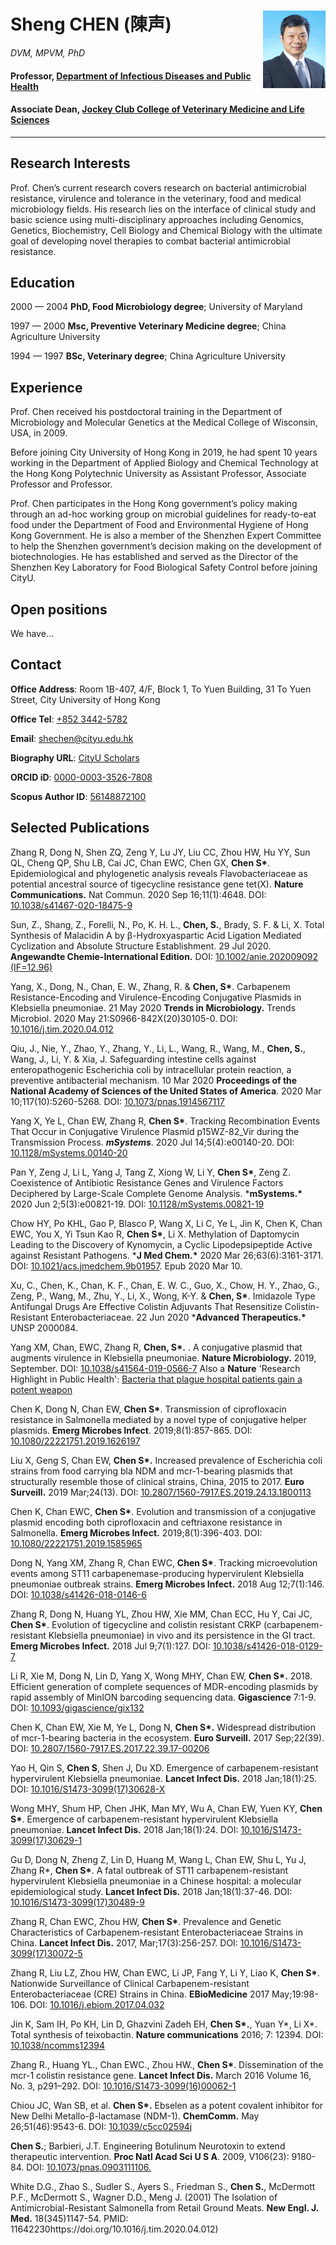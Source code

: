 # Sheng CHEN (陳声)  <img src="labcv/ShengChen_2.jpg" style="zoom:50%;" align=right />

*DVM, MPVM, PhD*

#### Professor, [Department of Infectious Diseases and Public Health](https://scholars.cityu.edu.hk/en/organisations/department-of-infectious-diseases-and-public-health(61a0d3e4-08d1-4fd2-8845-6bb9e1d34ac9).html)

#### Associate Dean, [Jockey Club College of Veterinary Medicine and Life Sciences](https://scholars.cityu.edu.hk/en/organisations/jockey-club-college-of-veterinary-medicine-and-life-sciences(cd826bbf-ba46-40f2-b892-ffe866454729).html)

----





## Research Interests

Prof. Chen’s current research covers research on bacterial antimicrobial resistance, virulence and tolerance in the veterinary, food and medical microbiology fields. His research lies on the interface of clinical study and basic science using multi-disciplinary approaches including Genomics, Genetics, Biochemistry, Cell Biology and Chemical Biology with the ultimate goal of developing novel therapies to combat bacterial antimicrobial resistance.





Education
---------

2000 — 2004
**PhD, Food Microbiology degree**; University of Maryland

1997 — 2000
**Msc, Preventive Veterinary Medicine degree**; China Agriculture University

1994 — 1997
**BSc, Veterinary degree**; China Agriculture University





Experience
---------

Prof. Chen received his postdoctoral training in the Department of Microbiology and Molecular Genetics at the Medical College of Wisconsin, USA, in 2009.

Before joining City University of Hong Kong in 2019, he had spent 10 years working in the Department of Applied Biology and Chemical Technology at the Hong Kong Polytechnic University as Assistant Professor, Associate Professor and Professor.

Prof. Chen participates in the Hong Kong government’s policy making through an ad-hoc working group on microbial guidelines for ready-to-eat food under the Department of Food and Environmental Hygiene of Hong Kong Government. He is also a member of the Shenzhen Expert Committee to help the Shenzhen government’s decision making on the development of biotechnologies. He has established and served as the Director of the Shenzhen Key Laboratory for Food Biological Safety Control before joining CityU.





Open positions
---------

We have...





Contact 
---------

**Office Address**: Room 1B-407, 4/F, Block 1, To Yuen Building, 31 To Yuen Street, City University of Hong Kong

**Office Tel**: [+852 3442-5782](tel:+8523442-5782)

**Email**: [shechen@cityu.edu.hk](mailto:shechen@cityu.edu.hk)

**Biography URL**: [CityU Scholars](https://scholars.cityu.edu.hk/en/persons/sheng-chen(c7ce19c8-3b4a-4111-a8bb-d82c21cea074).html)

**ORCID iD**: [0000-0003-3526-7808](http://orcid.org/0000-0003-3526-7808)

**Scopus Author ID**: [56148872100](https://www.scopus.com/authid/detail.uri?authorId=56148872100)





Selected Publications
---------

Zhang R, Dong N, Shen ZQ, Zeng Y, Lu JY, Liu CC, Zhou HW, Hu YY, Sun QL, Cheng QP, Shu LB, Cai JC, Chan EWC, Chen GX, **Chen S\***.
Epidemiological and phylogenetic analysis reveals Flavobacteriaceae as potential ancestral source of tigecycline resistance gene tet(X).
**Nature Communications.** Nat Commun. 2020 Sep 16;11(1):4648. DOI: [10.1038/s41467-020-18475-9](https://doi.org/10.1038/s41467-020-18475-9)



Sun, Z., Shang, Z., Forelli, N., Po, K. H. L., **Chen, S.**, Brady, S. F. & Li, X.
Total Synthesis of Malacidin A by β-Hydroxyaspartic Acid Ligation Mediated Cyclization and Absolute Structure Establishment. 29 Jul 2020.
**Angewandte Chemie-International Edition.** DOI: [10.1002/anie.202009092 (IF=12.96)](https://doi.org/10.1002/anie.202009092)



Yang, X., Dong, N., Chan, E. W., Zhang, R. & **Chen, S\***.
Carbapenem Resistance-Encoding and Virulence-Encoding Conjugative Plasmids in Klebsiella pneumoniae. 21 May 2020
**Trends in Microbiology.** Trends Microbiol. 2020 May 21:S0966-842X(20)30105-0. DOI: [10.1016/j.tim.2020.04.012](https://doi.org/10.1016/j.tim.2020.04.012)



Qiu, J., Nie, Y., Zhao, Y., Zhang, Y., Li, L., Wang, R., Wang, M., **Chen, S.**, Wang, J., Li, Y. & Xia, J.
Safeguarding intestine cells against enteropathogenic Escherichia coli by intracellular protein reaction, a preventive antibacterial mechanism. 10 Mar 2020
**Proceedings of the National Academy of Sciences of the United States of America**. 2020 Mar 10;117(10):5260-5268. DOI: [10.1073/pnas.1914567117](https://doi.org/10.1073/pnas.1914567117)



Yang X, Ye L, Chan EW, Zhang R, **Chen S\***.
Tracking Recombination Events That Occur in Conjugative Virulence Plasmid p15WZ-82_Vir during the Transmission Process.
***mSystems***. 2020 Jul 14;5(4):e00140-20. DOI: [10.1128/mSystems.00140-20](https://doi.org/10.1128/mSystems.00140-20)



Pan Y, Zeng J, Li L, Yang J, Tang Z, Xiong W, Li Y, **Chen S\***, Zeng Z.
Coexistence of Antibiotic Resistance Genes and Virulence Factors Deciphered by Large-Scale Complete Genome Analysis.
***mSystems.\*** 2020 Jun 2;5(3):e00821-19. DOI: [10.1128/mSystems.00821-19](https://doi.org/10.1128/mSystems.00821-19)



Chow HY, Po KHL, Gao P, Blasco P, Wang X, Li C, Ye L, Jin K, Chen K, Chan EWC, You X, Yi Tsun Kao R, **Chen S\***, Li X.
Methylation of Daptomycin Leading to the Discovery of Kynomycin, a Cyclic Lipodepsipeptide Active against Resistant Pathogens.
***J Med Chem.\*** 2020 Mar 26;63(6):3161-3171. DOI: [10.1021/acs.jmedchem.9b01957](https://doi.org/10.1021/acs.jmedchem.9b01957). Epub 2020 Mar 10.



Xu, C., Chen, K., Chan, K. F., Chan, E. W. C., Guo, X., Chow, H. Y., Zhao, G., Zeng, P., Wang, M., Zhu, Y., Li, X., Wong, K-Y. & **Chen, S\***.
Imidazole Type Antifungal Drugs Are Effective Colistin Adjuvants That Resensitize Colistin-Resistant Enterobacteriaceae. 22 Jun 2020
***Advanced Therapeutics.\*** UNSP 2000084.



Yang XM, Chan, EWC, Zhang R, **Chen, S\*.** .
A conjugative plasmid that augments virulence in Klebsiella pneumoniae.
**Nature Microbiology.** 2019, September. DOI: [10.1038/s41564-019-0566-7](https://doi.org/10.1038/s41564-019-0566-7)
Also a **Nature** 'Research Highlight in Public Health': [Bacteria that plague hospital patients gain a potent weapon](https://www.nature.com/articles/d41586-019-02946-1)

Chen K, Dong N, Chan EW, **Chen S\***.
Transmission of ciprofloxacin resistance in Salmonella mediated by a novel type of conjugative helper plasmids.
**Emerg Microbes Infect**. 2019;8(1):857-865. DOI: [10.1080/22221751.2019.1626197](https://doi.org/10.1080/22221751.2019.1626197)

Liu X, Geng S, Chan EW, **Chen S\*.**
Increased prevalence of Escherichia coli strains from food carrying bla NDM and mcr-1-bearing plasmids that structurally resemble those of clinical strains, China, 2015 to 2017.
**Euro Surveill.** 2019 Mar;24(13). DOI: [10.2807/1560-7917.ES.2019.24.13.1800113](https://doi.org/10.2807/1560-7917.ES.2019.24.13.1800113)

Chen K, Chan EWC, **Chen S\***.
Evolution and transmission of a conjugative plasmid encoding both ciprofloxacin and ceftriaxone resistance in Salmonella.
**Emerg Microbes Infect.** 2019;8(1):396-403. DOI: [10.1080/22221751.2019.1585965](https://doi.org/10.1080/22221751.2019.1585965)

Dong N, Yang XM, Zhang R, Chan EWC, **Chen S\***.
Tracking microevolution events among ST11 carbapenemase-producing hypervirulent Klebsiella pneumoniae outbreak strains.
**Emerg Microbes Infect.** 2018 Aug 12;7(1):146. DOI: [10.1038/s41426-018-0146-6](https://doi.org/10.1038/s41426-018-0146-6)

Zhang R, Dong N, Huang YL, Zhou HW, Xie MM, Chan ECC, Hu Y, Cai JC, **Chen S\***.
Evolution of tigecycline and colistin resistant CRKP (carbapenem-resistant Klebsiella pneumoniae) in vivo and its persistence in the GI tract.
**Emerg Microbes Infect.** 2018 Jul 9;7(1):127. DOI: [10.1038/s41426-018-0129-7](https://doi.org/10.1038/s41426-018-0129-7)

Li R, Xie M, Dong N, Lin D, Yang X, Wong MHY, Chan EW, **Chen S\*.** 2018.
Efficient generation of complete sequences of MDR-encoding plasmids by rapid assembly of MinION barcoding sequencing data.
**Gigascience** 7:1-9. DOI: [10.1093/gigascience/gix132](https://doi.org/10.1093/gigascience/gix132)

Chen K, Chan EW, Xie M, Ye L, Dong N, **Chen S\*.**
Widespread distribution of mcr-1-bearing bacteria in the ecosystem.
**Euro Surveill.** 2017 Sep;22(39). DOI: [10.2807/1560-7917.ES.2017.22.39.17-00206](https://doi.org/10.2807/1560-7917.ES.2017.22.39.17-00206)

Yao H, Qin S, **Chen S**, Shen J, Du XD.
Emergence of carbapenem-resistant hypervirulent Klebsiella pneumoniae.
**Lancet Infect Dis.** 2018 Jan;18(1):25. DOI: [10.1016/S1473-3099(17)30628-X](https://doi.org/10.1016/S1473-3099(17)30628-X)

Wong MHY, Shum HP, Chen JHK, Man MY, Wu A, Chan EW, Yuen KY, **Chen S\***.
Emergence of carbapenem-resistant hypervirulent Klebsiella pneumoniae.
**Lancet Infect Dis.** 2018 Jan;18(1):24. DOI: [10.1016/S1473-3099(17)30629-1](https://doi.org/10.1016/S1473-3099(17)30629-1)

Gu D, Dong N, Zheng Z, Lin D, Huang M, Wang L, Chan EW, Shu L, Yu J, Zhang R*, **Chen S\***.
A fatal outbreak of ST11 carbapenem-resistant hypervirulent Klebsiella pneumoniae in a Chinese hospital: a molecular epidemiological study.
**Lancet Infect Dis.** 2018 Jan;18(1):37-46. DOI: [10.1016/S1473-3099(17)30489-9](https://doi.org/10.1016/S1473-3099(17)30489-9)

Zhang R, Chan EWC, Zhou HW, **Chen S\***.
Prevalence and Genetic Characteristics of Carbapenem-resistant Enterobacteriaceae Strains in China.
**Lancet Infect Dis.** 2017, Mar;17(3):256-257. DOI: [10.1016/S1473-3099(17)30072-5](https://doi.org/10.1016/S1473-3099(17)30072-5)

Zhang R, Liu LZ, Zhou HW, Chan EWC, Li JP, Fang Y, Li Y, Liao K, **Chen S\***.
Nationwide Surveillance of Clinical Carbapenem-resistant Enterobacteriaceae (CRE) Strains in China.
**EBioMedicine** 2017 May;19:98-106. DOI: [10.1016/j.ebiom.2017.04.032](https://doi.org/10.1016/j.ebiom.2017.04.032)

Jin K, Sam IH, Po KH, Lin D, Ghazvini Zadeh EH, **Chen S\*.**, Yuan Y*, Li X*.
Total synthesis of teixobactin.
**Nature communications** 2016; 7: 12394. DOI: [10.1038/ncomms12394](https://doi.org/10.1038/ncomms12394)

Zhang R., Huang YL., Chan EWC., Zhou HW., **Chen S\***.
Dissemination of the mcr-1 colistin resistance gene.
**Lancet Infect Dis.** March 2016 Volume 16, No. 3, p291–292. DOI: [10.1016/S1473-3099(16)00062-1](https://doi.org/10.1016/S1473-3099(16)00062-1)

Chiou JC, Wan SB, et al. **Chen S\*.**
Ebselen as a potent covalent inhibitor for New Delhi Metallo-β-lactamase (NDM-1).
**ChemComm.** May 26;51(46):9543-6. DOI: [10.1039/c5cc02594j](https://doi.org/10.1039/c5cc02594j)

**Chen S.**; Barbieri, J.T.
Engineering Botulinum Neurotoxin to extend therapeutic intervention.
**Proc Natl Acad Sci U S A**. 2009, V106(23): 9180-84. DOI: [10.1073/pnas.0903111106.](https://doi.org/10.1073/pnas.0903111106)

White D.G., Zhao S., Sudler S., Ayers S., Friedman S., **Chen S.**, McDermott P.F., McDermott S., Wagner D.D., Meng J. (2001)
The Isolation of Antimicrobial-Resistant Salmonella from Retail Ground Meats.
**New Engl. J. Med.** 18(345)1147-54. PMID: 11642230https://doi.org/10.1016/j.tim.2020.04.012)



